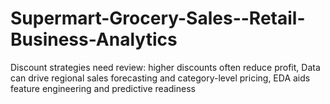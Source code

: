 # Supermart-Grocery-Sales--Retail-Business-Analytics
Discount strategies need review: higher discounts often reduce profit, Data can drive regional sales forecasting and category-level pricing, EDA aids feature engineering and predictive readiness

